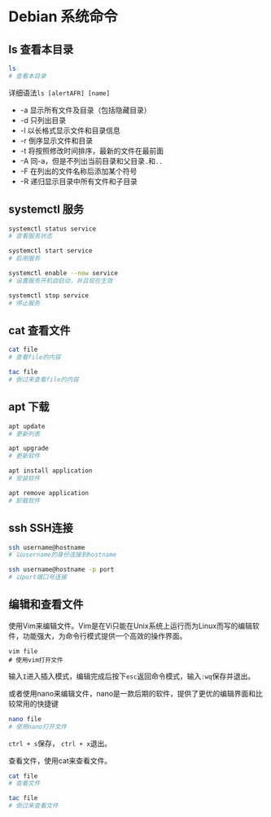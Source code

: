 # Debian 系统命令

## ls 查看本目录

```bash
ls 
# 查看本目录
```

详细语法`ls [alertAFR] [name]`

- -a 显示所有文件及目录（包括隐藏目录）
- -d 只列出目录
- -l 以长格式显示文件和目录信息
- -r 倒序显示文件和目录
- -t 将按照修改时间排序，最新的文件在最前面
- -A 同-a，但是不列出当前目录和父目录`.`和`..`
- -F 在列出的文件名称后添加某个符号
- -R 递归显示目录中所有文件和子目录

## systemctl 服务

```bash
systemctl status service
# 查看服务状态

systemctl start service
# 启用服务

systemctl enable --now service
# 设置服务开机自启动，并且现在生效

systemctl stop service
# 停止服务
```

## cat 查看文件

```bash
cat file
# 查看file的内容

tac file
# 倒过来查看file的内容
```

## apt 下载

```bash
apt update
# 更新列表

apt upgrade
# 更新软件

apt install application
# 安装软件

apt remove application
# 卸载软件
```

## ssh SSH连接

```bash
ssh username@hostname
# 以username的身份连接到hostname

ssh username@hostname -p port
# 以port端口号连接
```

## 编辑和查看文件

使用Vim来编辑文件。Vim是在Vi只能在Unix系统上运行而为Linux而写的编辑软件，功能强大，为命令行模式提供一个高效的操作界面。

```vim
vim file
# 使用vim打开文件
```

输入`I`进入插入模式，编辑完成后按下`esc`返回命令模式，输入`:wq`保存并退出。

或者使用nano来编辑文件，nano是一款后期的软件，提供了更优的编辑界面和比较常用的快捷键

```bash
nano file
# 使用nano打开文件
```

`ctrl + s`保存， `ctrl + x`退出。

查看文件，使用cat来查看文件。

```bash
cat file
# 查看文件

tac file
# 倒过来查看文件
```



